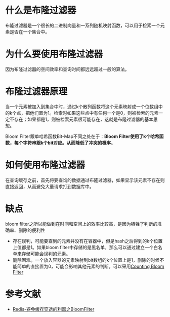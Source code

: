 # 什么是布隆过滤器
布隆过滤器是一个很长的二进制向量和一系列随机映射函数，可以用于检索一个元素是否在一个集合中。

# 为什么要使用布隆过滤器
因为布隆过滤器的空间效率和查询时间都远远超过一般的算法。

# 布隆过滤器原理
当一个元素被加入到集合中时，通过k个散列函数将这个元素映射成一个位数组中的k个点，把他们置为1。检索时如果这些点中有任何一个是0，则被检索的元素一定不存在；如果都是1，则被检索元素很可能存在，这就是布隆过滤器的基本思想。

Bloom Filter跟单哈希函数Bit-Map不同之处在于：**Bloom Filter使用了k个哈希函数，每个字符串跟k个bit对应。从而降低了冲突的概率**。

# 如何使用布隆过滤器
在查询缓存之前，首先将要查询的数据通过布隆过滤器，如果显示该元素不存在则直接返回，从而避免大量请求打到数据库中。

# 缺点
bloom filter之所以能做到在时间和空间上的效率比较高，是因为牺牲了判断的准确率、删除的便利性
- 存在误判，可能要查到的元素并没有在容器中，但是hash之后得到的k个位置上值都是1。如果bloom filter中存储的是黑名单，那么可以通过建立一个白名单来存储可能会误判的元素。  
- 删除困难。一个放入容器的元素映射到bit数组的k个位置上是1，删除的时候不能简单的直接置为0，可能会影响其他元素的判断。可以采用[Counting Bloom Filter](http://wiki.corp.qunar.com/confluence/download/attachments/199003276/US9740797.pdf?version=1&modificationDate=1526538500000&api=v2)
    


# 参考文献
- [Redis-避免缓存穿透的利器之BloomFilter](https://juejin.cn/post/6844903982209449991)